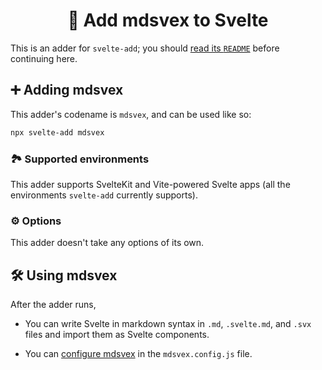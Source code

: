<h1 align="center">🐧 Add mdsvex to Svelte</h1>

This is an adder for `svelte-add`; you should [read its `README`](https://github.com/svelte-add/svelte-add#readme) before continuing here.

## ➕ Adding mdsvex

This adder's codename is `mdsvex`, and can be used like so:

```sh
npx svelte-add mdsvex
```

### 🏞 Supported environments

This adder supports SvelteKit and Vite-powered Svelte apps (all the environments `svelte-add` currently supports).

### ⚙️ Options

This adder doesn't take any options of its own.

## 🛠 Using mdsvex

After the adder runs,

- You can write Svelte in markdown syntax in `.md`, `.svelte.md`, and `.svx` files and import them as Svelte components.

- You can [configure mdsvex](https://mdsvex.com/docs#options) in the `mdsvex.config.js` file.
